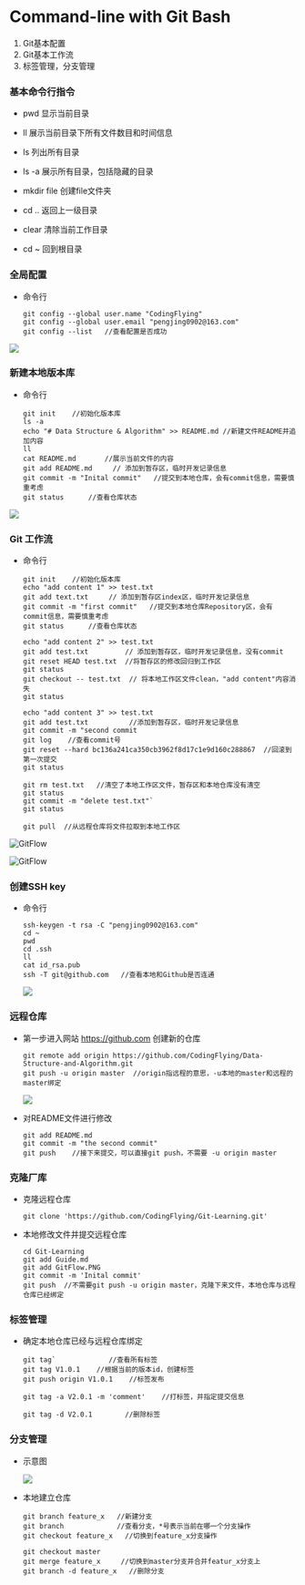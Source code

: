 #  Command-line with Git Bash

1. Git基本配置
2. Git基本工作流
3. 标签管理，分支管理



### 基本命令行指令

+ pwd 显示当前目录

+ ll  展示当前目录下所有文件数目和时间信息

+ ls  列出所有目录

+ ls -a  展示所有目录，包括隐藏的目录

+ mkdir file 创建file文件夹

+ cd .. 返回上一级目录

+ clear  清除当前工作目录

+ cd ~ 回到根目录

  

### 全局配置

+ 命令行

  ```
  git config --global user.name "CodingFlying"
  git config --global user.email "pengjing0902@163.com"
  git config --list   //查看配置是否成功
  ```

![](Image\1.PNG)



### 新建本地版本库

+ 命令行

  ```
  git init    //初始化版本库
  ls -a      
  echo "# Data Structure & Algorithm" >> README.md //新建文件README并追加内容
  ll
  cat README.md       //展示当前文件的内容
  git add README.md     // 添加到暂存区，临时开发记录信息
  git commit -m "Inital commit"   //提交到本地仓库，会有commit信息，需要慎重考虑
  git status      //查看仓库状态
  ```

  

![](Image/2.PNG)



### Git 工作流

+ 命令行

  ```
  git init    //初始化版本库    
  echo "add content 1" >> test.txt
  git add text.txt     // 添加到暂存区index区，临时开发记录信息
  git commit -m "first commit"   //提交到本地仓库Repository区，会有commit信息，需要慎重考虑
  git status      //查看仓库状态
  
  echo "add content 2" >> test.txt
  git add test.txt         // 添加到暂存区，临时开发记录信息，没有commit
  git reset HEAD test.txt  //将暂存区的修改回归到工作区
  git status
  git checkout -- test.txt  // 将本地工作区文件clean，"add content"内容消失
  git status
  
  echo "add content 3" >> test.txt
  git add test.txt          //添加到暂存区，临时开发记录信息
  git commit -m "second commit
  git log    //查看commit号
  git reset --hard bc136a241ca350cb3962f8d17c1e9d160c288867  //回滚到第一次提交
  git status
  
  git rm test.txt   //清空了本地工作区文件，暂存区和本地仓库没有清空
  git status
  git commit -m "delete test.txt"`
  git status
  
  git pull  //从远程仓库将文件拉取到本地工作区
  
  ```

![GitFlow](Image/Git-Flow.PNG)

![GitFlow](Image/GitFlow.PNG)



### 创建SSH key

+ 命令行

  ```
  ssh-keygen -t rsa -C "pengjing0902@163.com"
  cd ~
  pwd
  cd .ssh
  ll
  cat id_rsa.pub
  ssh -T git@github.com   //查看本地和Github是否连通
  ```

  ![](Image/3.PNG)



###  远程仓库

+ 第一步进入网站 https://github.com 创建新的仓库

  ```
  git remote add origin https://github.com/CodingFlying/Data-Structure-and-Algorithm.git
  git push -u origin master  //origin指远程的意思，-u本地的master和远程的master绑定
  ```

  ![](Image/4.PNG)

+ 对README文件进行修改

  ```
  git add README.md
  git commit -m "the second commit"
  git push    //接下来提交，可以直接git push，不需要 -u origin master
  ```



### 克隆厂库

+ 克隆远程仓库

  ```
  git clone 'https://github.com/CodingFlying/Git-Learning.git'
  ```

+ 本地修改文件并提交远程仓库

  ```
  cd Git-Learning
  git add Guide.md  
  git add GitFlow.PNG
  git commit -m 'Inital commit'
  git push  //不需要git push -u origin master，克隆下来文件，本地仓库与远程仓库已经绑定
  ```
  
  

### 标签管理

+ 确定本地仓库已经与远程仓库绑定

  ```
  git tag`             //查看所有标签
  git tag V1.0.1    //根据当前的版本id，创建标签
  git push origin V1.0.1    //标签发布
  
  git tag -a V2.0.1 -m 'comment'    //打标签，并指定提交信息
  
  git tag -d V2.0.1        //删除标签
  ```



### 分支管理

+ 示意图

  ![](Image/branch.png)

+ 本地建立仓库

  ```
  git branch feature_x   //新建分支
  git branch             //查看分支，*号表示当前在哪一个分支操作
  git checkout feature_x   //切换到feature_x分支操作
  
  git checkout master
  git merge feature_x     //切换到master分支并合并featur_x分支上
  git branch -d feature_x   //删除分支
  ```
